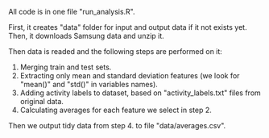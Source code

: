 All code is in one file "run_analysis.R".

First, it creates "data" folder for input and output data if it not exists yet. Then, it downloads Samsung data and unzip it.

Then data is readed and the following steps are performed on it:

1. Merging train and test sets.
2. Extracting only mean and standard deviation features (we look for "mean()" and "std()" in variables names).
3. Adding activity labels to dataset, based on "activity_labels.txt" files from original data.
4. Calculating averages for each feature we select in step 2.

Then we output tidy data from step 4. to file "data/averages.csv".